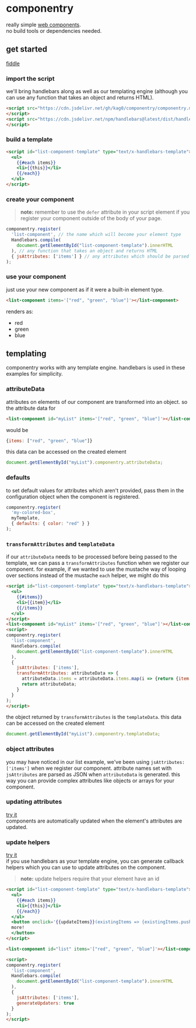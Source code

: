# componentry

really simple [web components](https://developer.mozilla.org/en-US/docs/Web/Web_Components).  
no build tools or dependencies needed.

## get started
[fiddle](https://jsfiddle.net/nmL8wboh)

### import the script

we'll bring handlebars along as well as our templating engine (although you can use any function that takes an object and returns HTML). 

```html
<script src="https://cdn.jsdelivr.net/gh/kag0/componentry/componentry.min.js">
</script>
<script src="https://cdn.jsdelivr.net/npm/handlebars@latest/dist/handlebars.min.js">
</script>
```

### build a template

```html
<script id="list-component-template" type="text/x-handlebars-template">
  <ul>
    {{#each items}}
    <li>{{this}}</li>
    {{/each}}
  </ul>
</script>
```

### create your component

> **note:** remember to use the `defer` attribute in your script element if you register your component outside of the body of your page.

```javascript
componentry.register(
  'list-component', // the name which will become your element type
  Handlebars.compile(
    document.getElementById("list-component-template").innerHTML
  ), // any function that takes an object and returns HTML
  { jsAttributes: ['items'] } // any attributes which should be parsed as JSON 
);
```

### use your component

just use your new component as if it were a built-in element type.

```html
<list-component items='["red", "green", "blue"]'></list-component>
```

renders as: 

<ul>
  <li>red</li>
  <li>green</li>
  <li>blue</li>
</ul>

## templating

componentry works with any template engine. 
handlebars is used in these examples for simplicity.

### attributeData

attributes on elements of our component are transformed into an object.
so the attribute data for 

```html
<list-component id="myList" items='["red", "green", "blue"]'></list-component>
```

would be

```javascript
{items: ["red", "green", "blue"]}
```

this data can be accessed on the created element

```javascript
document.getElementById("myList").componentry.attributeData;
```

### defaults

to set default values for attributes which aren't provided, pass them in the configuration object when the component is registered.

```javascript
componentry.register(
  'my-colored-box',
  myTemplate,
  { defaults: { color: "red" } } 
);
```

### `transformAttributes` and `templateData`

if our `attributeData` needs to be processed before being passed to the template, we can pass a `transformAttributes` function when we register our component.
for example, if we wanted to use the mustache way of looping over sections instead of the mustache `each` helper, we might do this

```html
<script id="list-component-template" type="text/x-handlebars-template">
  <ul>
    {{#items}}
    <li>{{item}}</li>
    {{/items}}
  </ul>
</script>
<list-component id="myList" items='["red", "green", "blue"]'></list-component>
<script>
componentry.register(
  'list-component',
  Handlebars.compile(
    document.getElementById("list-component-template").innerHTML
  ), 
  { 
    jsAttributes: ['items'],
    transformAttributes: attributeData => {
      attributeData.items = attributeData.items.map(i => {return {item: i}});
      return attributeData;
    }
  } 
);
</script>
```

the object returned by `transformAttributes` is the `templateData`.
this data can be accessed on the created element

```javascript
document.getElementById("myList").componentry.templateData;
```

### object attributes

you may have noticed in our list example, we've been using `jsAttributes: ['items']` when we register our component.
attribute names set with `jsAttributes` are parsed as JSON when `attributeData` is generated. 
this way you can provide complex attributes like objects or arrays for your component.

### updating attributes

[try it](https://jsfiddle.net/nmL8wboh/1)  
components are automatically updated when the element's attributes are updated.  

### update helpers

[try it](https://jsfiddle.net/nmL8wboh/2)  
if you use handlebars as your template engine, you can generate callback helpers which you can use to update attributes on the component.

> **note:** update helpers require that your element have an id

```html
<script id="list-component-template" type="text/x-handlebars-template">
  <ul>
    {{#each items}}
    <li>{{this}}</li>
    {{/each}}
  </ul>
  <button onclick='{{updateItems}}(existingItems => {existingItems.push("more"); return existingItems;})'>
  more!
  </button>
</script>

<list-component id="list" items='["red", "green", "blue"]'></list-component>

<script>
componentry.register(
  'list-component', 
  Handlebars.compile(
    document.getElementById("list-component-template").innerHTML
  ), 
  { 
    jsAttributes: ['items'],
    generateUpdaters: true
  }
);
</script>
```

